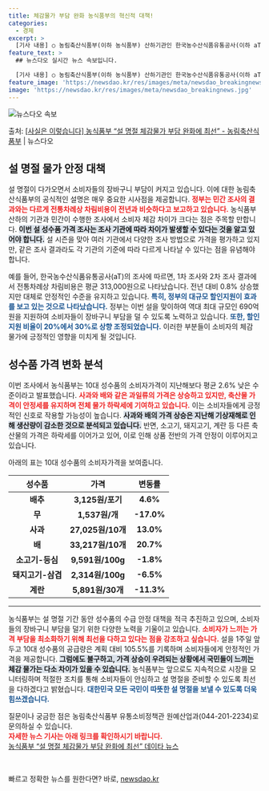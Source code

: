 ```yaml
---
title: 체감물가 부담 완화 농식품부의 혁신적 대책!
categories:
  - 경제
excerpt: >
  [기사 내용] ○ 농림축산식품부(이하 농식품부) 산하기관인 한국농수산식품유통공사(이하 aT)와 민간기관의 설…
feature_text: >
  ## 뉴스다오 실시간 뉴스 속보입니다.

  [기사 내용] ○ 농림축산식품부(이하 농식품부) 산하기관인 한국농수산식품유통공사(이하 aT)와 민간기관의 설…
feature_image: 'https://newsdao.kr/res/images/meta/newsdao_breakingnews.jpg'
image: 'https://newsdao.kr/res/images/meta/newsdao_breakingnews.jpg'
---
```


![뉴스다오 속보](https://newsdao.kr/res/images/meta/newsdao_breakingnews.jpg)

<p>출처: <a href="https://newsdao.kr/3107" rel="dofollow">[사실은 이렇습니다] 농식품부 “설 명절 체감물가 부담 완화에 최선” - 농림축산식품부</a> | 뉴스다오</p>

<h2 data-ke-size="size26">설 명절 물가 안정 대책</h2>

<p data-ke-size="size16">설 명절이 다가오면서 소비자들의 장바구니 부담이 커지고 있습니다. 이에 대한 농림축산식품부의 공식적인 설명은 매우 중요한 시사점을 제공합니다. <b><span style="color: #ee2323;">정부는 민간 조사의 결과와는 다르게 전통차례상 차림비용이 전년과 비슷하다고 보고하고 있습니다.</span></b> 농식품부 산하의 기관과 민간이 수행한 조사에서 소비자 체감 차이가 크다는 점은 주목할 만합니다. <b><span style="background-color: #21538527;">이번 설 성수품 가격 조사는 조사 기관에 따라 차이가 발생할 수 있다는 것을 알고 있어야 합니다.</span></b> 설 시즌을 맞아 여러 기관에서 다양한 조사 방법으로 가격을 평가하고 있지만, 같은 조사 결과라도 각 기관의 기준에 따라 다르게 나타날 수 있다는 점을 유념해야 합니다.</p>

<p data-ke-size="size16">예를 들어, 한국농수산식품유통공사(aT)의 조사에 따르면, 1차 조사와 2차 조사 결과에서 전통차례상 차림비용은 평균 313,000원으로 나타났습니다. 전년 대비 0.8% 상승했지만 대체로 안정적인 수준을 유지하고 있습니다. <b><span style="color: #1a5490;">특히, 정부의 대규모 할인지원이 효과를 보고 있는 것으로 나타났습니다.</span></b> 정부는 이번 설을 맞이하여 역대 최대 규모인 690억 원을 지원하여 소비자들이 장바구니 부담을 덜 수 있도록 노력하고 있습니다. <b><span style="color: #1a5490;">또한, 할인지원 비율이 20%에서 30%로 상향 조정되었습니다.</span></b> 이러한 부분들이 소비자의 체감 물가에 긍정적인 영향을 미치게 될 것입니다.</p>

<h2 data-ke-size="size26">성수품 가격 변화 분석</h2>

<p data-ke-size="size16">이번 조사에서 농식품부는 10대 성수품의 소비자가격이 지난해보다 평균 2.6% 낮은 수준이라고 발표했습니다. <b><span style="color: #ee2323;">사과와 배와 같은 과일류의 가격은 상승하고 있지만, 축산물 가격이 안정세를 유지하며 전체 물가 하락세에 기여하고 있습니다.</span></b> 이는 소비자들에게 긍정적인 신호로 작용할 가능성이 높습니다. <b><span style="background-color: #21538527;">사과와 배의 가격 상승은 지난해 기상재해로 인해 생산량이 감소한 것으로 분석되고 있습니다.</span></b> 반면, 소고기, 돼지고기, 계란 등 다른 축산물의 가격은 하락세를 이어가고 있어, 이로 인해 상품 전반의 가격 안정이 이루어지고 있습니다.</p>

<p data-ke-size="size16">아래의 표는 10대 성수품의 소비자가격을 보여줍니다.</p>

<table style="width: 100%; border-collapse: collapse;">
    <thead>
        <tr>
            <th style="text-align: center; height: 30px;"><b>성수품</b></th>
            <th style="text-align: center; height: 30px;"><b>가격</b></th>
            <th style="text-align: center; height: 30px;"><b>변동률</b></th>
        </tr>
    </thead>
    <tbody>
        <tr>
            <td style="text-align: center; height: 17px;"><b>배추</b></td>
            <td style="text-align: center; height: 17px;"><b>3,125원/포기</b></td>
            <td style="text-align: center; height: 17px;"><b>4.6%</b></td>
        </tr>
        <tr>
            <td style="text-align: center; height: 17px;"><b>무</b></td>
            <td style="text-align: center; height: 17px;"><b>1,537원/개</b></td>
            <td style="text-align: center; height: 17px;"><b>-17.0%</b></td>
        </tr>
        <tr>
            <td style="text-align: center; height: 17px;"><b>사과</b></td>
            <td style="text-align: center; height: 17px;"><b>27,025원/10개</b></td>
            <td style="text-align: center; height: 17px;"><b>13.0%</b></td>
        </tr>
        <tr>
            <td style="text-align: center; height: 17px;"><b>배</b></td>
            <td style="text-align: center; height: 17px;"><b>33,217원/10개</b></td>
            <td style="text-align: center; height: 17px;"><b>20.7%</b></td>
        </tr>
        <tr>
            <td style="text-align: center; height: 17px;"><b>소고기-등심</b></td>
            <td style="text-align: center; height: 17px;"><b>9,591원/100g</b></td>
            <td style="text-align: center; height: 17px;"><b>-1.8%</b></td>
        </tr>
        <tr>
            <td style="text-align: center; height: 17px;"><b>돼지고기-삼겹</b></td>
            <td style="text-align: center; height: 17px;"><b>2,314원/100g</b></td>
            <td style="text-align: center; height: 17px;"><b>-6.5%</b></td>
        </tr>
        <tr>
            <td style="text-align: center; height: 17px;"><b>계란</b></td>
            <td style="text-align: center; height: 17px;"><b>5,891원/30개</b></td>
            <td style="text-align: center; height: 17px;"><b>-11.3%</b></td>
        </tr>
    </tbody>
</table>

<hr>

<p data-ke-size="size16">농식품부는 설 명절 기간 동안 성수품의 수급 안정 대책을 적극 추진하고 있으며, 소비자들의 장바구니 부담을 덜기 위한 다양한 노력을 기울이고 있습니다. <b><span style="color: #ee2323;">소비자가 느끼는 가격 부담을 최소화하기 위해 최선을 다하고 있다는 점을 강조하고 싶습니다.</span></b> 설을 1주일 앞두고 10대 성수품의 공급량은 계획 대비 105.5%를 기록하며 소비자들에게 안정적인 가격을 제공합니다. <b><span style="background-color: #21538527;">그럼에도 불구하고, 가격 상승이 우려되는 상황에서 국민들이 느끼는 체감 물가는 다소 차이가 있을 수 있습니다.</span></b> 농식품부는 앞으로도 지속적으로 시장을 모니터링하며 적절한 조치를 통해 소비자들이 안심하고 설 명절을 준비할 수 있도록 최선을 다하겠다고 밝혔습니다. <b><span style="color: #1a5490;">대한민국 모든 국민이 따뜻한 설 명절을 보낼 수 있도록 더욱 힘쓰겠습니다.</span></b></p>

<p data-ke-size="size16">질문이나 궁금한 점은 농림축산식품부 유통소비정책관 원예산업과(044-201-2234)로 문의하실 수 있습니다.<br><b><span style="color: #ee2323;">자세한 뉴스 기사는 아래 링크를 확인하시기 바랍니다.</span></b><br><a href="https://newsdao.kr/3107">농식품부 “설 명절 체감물가 부담 완화에 최선” 데이타 뉴스</a></p>

<p data-ke-size="size16">&nbsp;</p> 

빠르고 정확한 뉴스를 원한다면? 바로, <a href="https://newsdao.kr" rel="dofollow">newsdao.kr</a>


